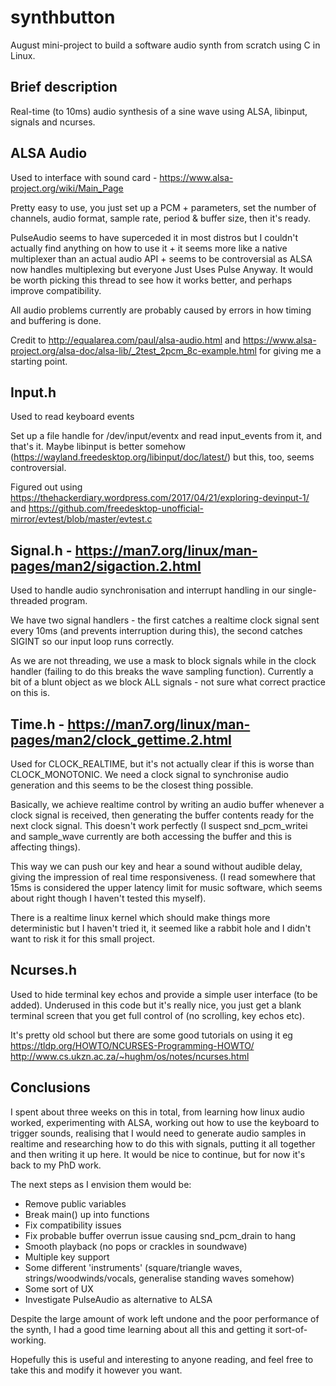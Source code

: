 # synthbutton
August mini-project to build a software audio synth from scratch using C in Linux.

## Brief description
Real-time (to 10ms) audio synthesis of a sine wave using ALSA, libinput, signals and ncurses.

## ALSA Audio
Used to interface with sound card - https://www.alsa-project.org/wiki/Main_Page

Pretty easy to use, you just set up a PCM + parameters, set the number of channels, audio format, sample rate, period & buffer size, then it's ready.

PulseAudio seems to have superceded it in most distros but I couldn't actually find anything on how to use it + it seems more like a native multiplexer than an actual audio API + seems to be controversial as ALSA now handles multiplexing but everyone Just Uses Pulse Anyway. It would be worth picking this thread to see how it works better, and perhaps improve compatibility.

All audio problems currently are probably caused by errors in how timing and buffering is done.

Credit to http://equalarea.com/paul/alsa-audio.html and https://www.alsa-project.org/alsa-doc/alsa-lib/_2test_2pcm_8c-example.html for giving me a starting point.

## Input.h
Used to read keyboard events

Set up a file handle for /dev/input/eventx and read input_events from it, and that's it. Maybe libinput is better somehow (https://wayland.freedesktop.org/libinput/doc/latest/) but this, too, seems controversial.

Figured out using https://thehackerdiary.wordpress.com/2017/04/21/exploring-devinput-1/ and https://github.com/freedesktop-unofficial-mirror/evtest/blob/master/evtest.c

## Signal.h - https://man7.org/linux/man-pages/man2/sigaction.2.html
Used to handle audio synchronisation and interrupt handling in our single-threaded program.

We have two signal handlers - the first catches a realtime clock signal sent every 10ms (and prevents interruption during this), the second catches SIGINT so our input loop runs correctly.

As we are not threading, we use a mask to block signals while in the clock handler (failing to do this breaks the wave sampling function). Currently a bit of a blunt object as we block ALL signals - not sure what correct practice on this is.

## Time.h - https://man7.org/linux/man-pages/man2/clock_gettime.2.html
Used for CLOCK_REALTIME, but it's not actually clear if this is worse than CLOCK_MONOTONIC. We need a clock signal to synchronise audio generation and this seems to be the closest thing possible.

Basically, we achieve realtime control by writing an audio buffer whenever a clock signal is received, then generating the buffer contents ready for the next clock signal. This doesn't work perfectly (I suspect snd_pcm_writei and sample_wave currently are both accessing the buffer and this is affecting things).

This way we can push our key and hear a sound without audible delay, giving the impression of real time responsiveness. (I read somewhere that 15ms is considered the upper latency limit for music software, which seems about right though I haven't tested this myself).

There is a realtime linux kernel which should make things more deterministic but I haven't tried it, it seemed like a rabbit hole and I didn't want to risk it for this small project.

## Ncurses.h
Used to hide terminal key echos and provide a simple user interface (to be added). Underused in this code but it's really nice, you just get a blank terminal screen that you get full control of (no scrolling, key echos etc).

It's pretty old school but there are some good tutorials on using it eg https://tldp.org/HOWTO/NCURSES-Programming-HOWTO/ http://www.cs.ukzn.ac.za/~hughm/os/notes/ncurses.html

## Conclusions
I spent about three weeks on this in total, from learning how linux audio worked, experimenting with ALSA, working out how to use the keyboard to trigger sounds, realising that I would need to generate audio samples in realtime and researching how to do this with signals, putting it all together and then writing it up here. It would be nice to continue, but for now it's back to my PhD work.

The next steps as I envision them would be:

* Remove public variables
* Break main() up into functions
* Fix compatibility issues
* Fix probable buffer overrun issue causing snd_pcm_drain to hang
* Smooth playback (no pops or crackles in soundwave)
* Multiple key support
* Some different 'instruments' (square/triangle waves, strings/woodwinds/vocals, generalise standing waves somehow)
* Some sort of UX
* Investigate PulseAudio as alternative to ALSA

Despite the large amount of work left undone and the poor performance of the synth, I had a good time learning about all this and getting it sort-of-working. 

Hopefully this is useful and interesting to anyone reading, and feel free to take this and modify it however you want.
